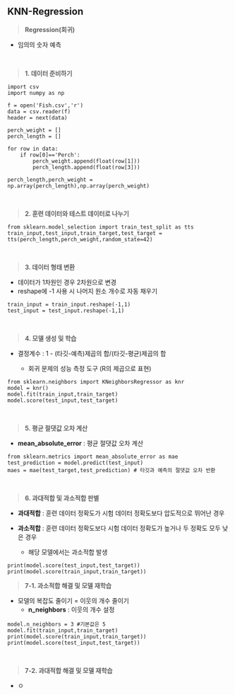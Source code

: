 ## KNN-Regression

> **Regression(회귀)**

- 임의의 숫자 예측 
<br>

> **1. 데이터 준비하기**

>
    import csv
    import numpy as np

    f = open('Fish.csv','r')
    data = csv.reader(f)
    header = next(data)

    perch_weight = []
    perch_length = []

    for row in data:
        if row[0]=='Perch':
            perch_weight.append(float(row[1]))
            perch_length.append(float(row[3]))

    perch_length,perch_weight = np.array(perch_length),np.array(perch_weight)
<br>

> **2. 훈련 데이터와 테스트 데이터로 나누기**

>
    from sklearn.model_selection import train_test_split as tts
    train_input,test_input,train_target,test_target = tts(perch_length,perch_weight,random_state=42)
<br>

> **3. 데이터 형태 변환**

- 데이터가 1차원인 경우 2차원으로 변경
- reshape에 -1 사용 시 나머지 원소 개수로 자동 채우기

>
    train_input = train_input.reshape(-1,1)
    test_input = test_input.reshape(-1,1)
<br>

> **4. 모델 생성 및 학습**

- 결정계수 : 1 - (타깃-예측)제곱의 합/(타깃-평균)제곱의 합

    - 회귀 문제의 성능 측정 도구 (R의 제곱으로 표현)

>
    from sklearn.neighbors import KNeighborsRegressor as knr 
    model = knr()
    model.fit(train_input,train_target)
    model.score(test_input,test_target)
<br>

> **5. 평균 절댓값 오차 계산**

- **mean_absolute_error** : 평균 절댓값 오차 계산 
>
    from sklearn.metrics import mean_absolute_error as mae  
    test_prediction = model.predict(test_input)
    maes = mae(test_target,test_prediction) # 타깃과 예측의 절댓값 오차 반환
<br>

> **6. 과대적합 및 과소적합 판별**

- **과대적합** : 훈련 데이터 정확도가 시험 데이터 정확도보다 압도적으로 뛰어난 경우  
- **과소적합** : 훈련 데이터 정확도보다 시험 데이터 정확도가 높거나 두 정확도 모두 낮은 경우
  
  - 해당 모델에서는 과소적합 발생
>
    print(model.score(test_input,test_target))
    print(model.score(train_input,train_target))

> **7-1. 과소적합 해결 및 모델 재학습**

- 모델의 복잡도 줄이기 = 이웃의 개수 줄이기
  - **n_neighbors** : 이웃의 개수 설정 

>
    model.n_neighbors = 3 #기본값은 5 
    model.fit(train_input,train_target)
    print(model.score(train_input,train_target))
    print(model.score(test_input,test_target))
<br>

> **7-2. 과대적합 해결 및 모델 재학습**

- ㅇ
